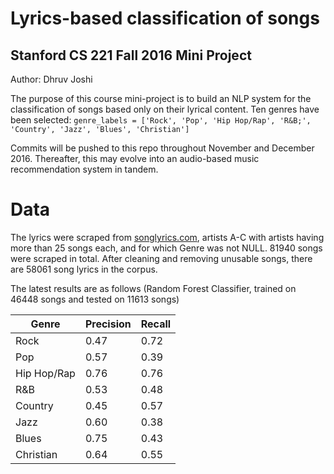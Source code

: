 # Lyrics-based classification of songs 
## Stanford CS 221 Fall 2016 Mini Project
Author: Dhruv Joshi

The purpose of this course mini-project is to build an NLP system for the classification of songs based only on their lyrical content. Ten genres have been selected: 
`genre_labels = ['Rock', 'Pop', 'Hip Hop/Rap', 'R&B;', 'Country', 'Jazz', 'Blues', 'Christian']`

Commits will be pushed to this repo throughout November and December 2016. Thereafter, this may evolve into an audio-based music recommendation system in tandem.

# Data
The lyrics were scraped from [songlyrics.com](http://songlyrics.com), artists A-C with artists having more than 25 songs each, and for which Genre was not NULL. 81940 songs were scraped in total. After cleaning and removing unusable songs, there are 58061 song lyrics in the corpus.

The latest results are as follows (Random Forest Classifier, trained on 46448 songs and tested on 11613 songs)

| Genre       	| Precision       	| Recall         	|
|-------------	|-----------------	|----------------	|
| Rock        	| 0.47  			| 0.72 				|
| Pop			| 0.57  			| 0.39 				|
| Hip Hop/Rap   | 0.76  			| 0.76 				|
| R&B         	| 0.53 			 	| 0.48 				|
| Country     	| 0.45  			| 0.57 				|
| Jazz        	| 0.60   			| 0.38 				|
| Blues       	| 0.75  			| 0.43 				|
| Christian   	| 0.64 				| 0.55 				|